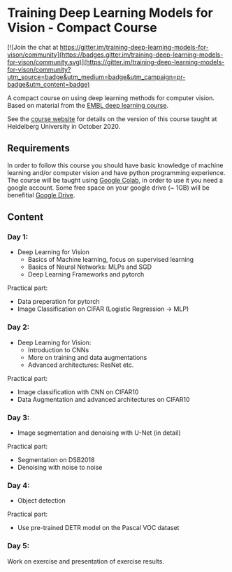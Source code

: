 # Training Deep Learning Models for Vision - Compact Course

[![Join the chat at https://gitter.im/training-deep-learning-models-for-vison/community](https://badges.gitter.im/training-deep-learning-models-for-vison/community.svg)](https://gitter.im/training-deep-learning-models-for-vison/community?utm_source=badge&utm_medium=badge&utm_campaign=pr-badge&utm_content=badge)

A compact course on using deep learning methods for computer vision.
Based on material from the [EMBL deep learning course](https://github.com/kreshuklab/teaching-dl-course-2019).

See the [course website](https://hci.iwr.uni-heidelberg.de/ial/adl) for details on the version of this course taught at Heidelberg University in October 2020.

## Requirements

In order to follow this course you should have basic knowledge of machine learning and/or computer vision and have python programming experience.
The course will be taught using [Google Colab](https://colab.research.google.com/notebooks/intro.ipynb#), in order to use it you need a google account. 
Some free space on your google drive (~ 1GB) will be benefitial [Google Drive](https://www.google.com/drive/). 


## Content

### Day 1:

- Deep Learning for Vision
    - Basics of Machine learning, focus on supervised learning
    - Basics of Neural Networks: MLPs and SGD
    - Deep Learning Frameworks and pytorch

Practical part:
- Data preperation for pytorch
- Image Classification on CIFAR (Logistic Regression -> MLP)


### Day 2:

- Deep Learning for Vision:
    - Introduction to CNNs
    - More on training and data augmentations
    - Advanced architectures: ResNet etc.

Practical part:
- Image classification with CNN on CIFAR10
- Data Augmentation and advanced architectures on CIFAR10


### Day 3:

- Image segmentation and denoising with U-Net (in detail)

Practical part:
- Segmentation on DSB2018
- Denoising with noise to noise


### Day 4:

- Object detection

Practical part:
- Use pre-trained DETR model on the Pascal VOC dataset 

### Day 5:

Work on exercise and presentation of exercise results.
